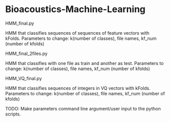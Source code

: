 # Bioacoustics-Machine-Learning

HMM_final.py

HMM that classifies sequences of sequences of feature vectors with kFolds. 
Parameters to change: k(number of classes), file names, kf_num (number of kfolds)

HMM_final_2files.py

HMM that classifies with one file as train and another as test. 
Parameters to change: k(number of classes), file names, kf_num (number of kfolds)

HMM_VQ_final.py

HMM that classifies sequences of integers in VQ vectors with kFolds. 
Parameters to change: k(number of classes), file names, kf_num (number of kfolds)

TODO:
Make parameters command line argument/user input to the python scripts.

